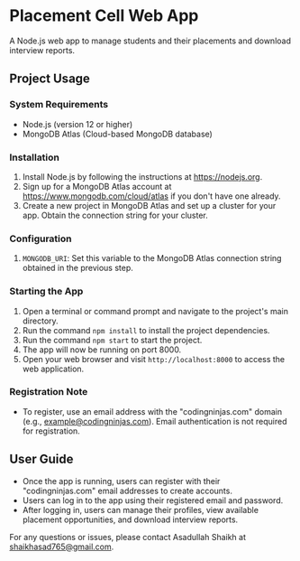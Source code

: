 # Placement Cell Web App

A Node.js web app to manage students and their placements and download interview reports.

## Project Usage

### System Requirements
- Node.js (version 12 or higher)
- MongoDB Atlas (Cloud-based MongoDB database)

### Installation
1. Install Node.js by following the instructions at https://nodejs.org.
2. Sign up for a MongoDB Atlas account at https://www.mongodb.com/cloud/atlas if you don't have one already.
3. Create a new project in MongoDB Atlas and set up a cluster for your app. Obtain the connection string for your cluster.

### Configuration
1. `MONGODB_URI`: Set this variable to the MongoDB Atlas connection string obtained in the previous step.

### Starting the App
1. Open a terminal or command prompt and navigate to the project's main directory.
2. Run the command `npm install` to install the project dependencies.
3. Run the command `npm start` to start the project.
4. The app will now be running on port 8000.
5. Open your web browser and visit `http://localhost:8000` to access the web application.

### Registration Note
- To register, use an email address with the "codingninjas.com" domain (e.g., example@codingninjas.com). Email authentication is not required for registration.

## User Guide
- Once the app is running, users can register with their "codingninjas.com" email addresses to create accounts.
- Users can log in to the app using their registered email and password.
- After logging in, users can manage their profiles, view available placement opportunities, and download interview reports.

For any questions or issues, please contact Asadullah Shaikh at shaikhasad765@gmail.com.
